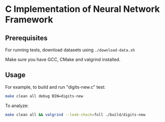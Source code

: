 # C Implementation of Neural Network Framework

## Prerequisites
For running tests, download datasets using ```./download-data.sh```

Make sure you have GCC, CMake and valgrind installed.

## Usage
For example, to build and run "digits-new.c" test:
```bash
make clean all debug BIN=digits-new
```
To analyze:
```bash
make clean all && valgrind --leak-check=full ./build/digits-new
```